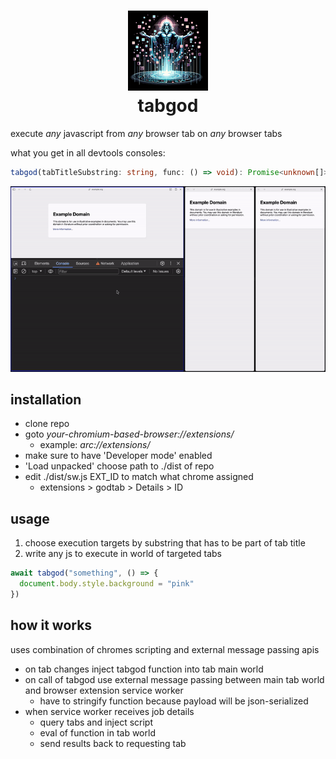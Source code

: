 <h1 align="center">
  <img src="./dist/tabgod.png" width="128" height="128" />
  <br />
  tabgod
</h1>

execute _any_ javascript from _any_ browser tab on _any_ browser tabs

what you get in all devtools consoles:

```ts
tabgod(tabTitleSubstring: string, func: () => void): Promise<unknown[]>
```

![](./demo.gif)

## installation

- clone repo
- goto _your-chromium-based-browser://extensions/_
    - example: _arc://extensions/_
- make sure to have 'Developer mode' enabled
- 'Load unpacked' choose path to ./dist of repo
- edit ./dist/sw.js EXT_ID to match what chrome assigned
  - extensions > godtab > Details > ID

## usage

1. choose execution targets by substring that has to be part of tab title
2. write any js to execute in world of targeted tabs

```js
await tabgod("something", () => {
  document.body.style.background = "pink"
})
```

## how it works

uses combination of chromes scripting and external message passing apis

- on tab changes inject tabgod function into tab main world
- on call of tabgod use external message passing between main tab world and browser extension service worker
  - have to stringify function because payload will be json-serialized
- when service worker receives job details
  - query tabs and inject script
  - eval of function in tab world
  - send results back to requesting tab

